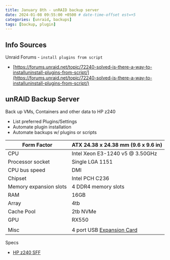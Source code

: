 ```yaml
---
title: January 8th - unRAID backup server
date: 2024-01-08 09:55:00 +0500 # date-time-offset est=+5
categories: [unraid, backups]
tags: [backup, plugin]
---
```

## Info Sources

Unraid Forums - `install plugins from script`

- [https://forums.unraid.net/topic/72240-solved-is-there-a-way-to-installuninstall-plugins-from-script/](https://forums.unraid.net/topic/72240-solved-is-there-a-way-to-installuninstall-plugins-from-script/)

## unRAID Backup Server

Back up VMs, Containers and other data to HP z240

- List preferred Plugins/Settings
- Automate plugin installation
- Automate backups w/ plugins or scripts

| Form Factor | ATX 24.38 x 24.38 mm (9.6 x 9.6 in) |
| ---- | ---- |
| CPU | Intel Xeon E3-1240 v5 @ 3.50GHz |
| Processor socket | Single LGA 1151 |
| CPU bus speed | DMI |
| Chipset | Intel PCH C236 |
| Memory expansion slots | 4 DDR4 memory slots |
| RAM | 16GB |
| Array | 4tb |
| Cache Pool | 2tb NVMe |
| GPU | RX550 |
|      |        |
| Misc | 4 port USB [Expansion Card](https://a.co/d/7ePgscl) |

Specs

- [HP z240 SFF](https://support.hp.com/us-en/document/c04892038#AbT1)
